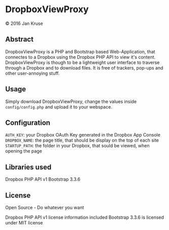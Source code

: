 # DropboxViewProxy
&copy; 2016 Jan Kruse

## Abstract
DropboxViewProxy is a PHP and Bootstrap based Web-Application, that connectes to a Dropbox using the Dropbox PHP API to view it's content.
DropboxViewProxy is though to be a lightweight user interface to traverse through a Dropbox and to download files.
It is free of trackers, pop-ups and other user-annoying stuff.

## Usage
Simply download DropboxViewProxy, change the values inside `config/config.php` and upload it to your webspace.

## Configuration
`AUTH_KEY`: your Dropbox OAuth Key generated in the Dropbox App Console
`DROPBOX_NAME`: the page title, that should be display on the top of each site
`STARTUP_PATH`: the folder in your Dropbox, that sould be viewed, when opening the page

## Libraries used
Dropbox PHP API v1
Bootstrap 3.3.6

## License
Open Source - Do whatever you want

Dropbox PHP API v1 license information included
Bootstrap 3.3.6 is licensed under MIT license